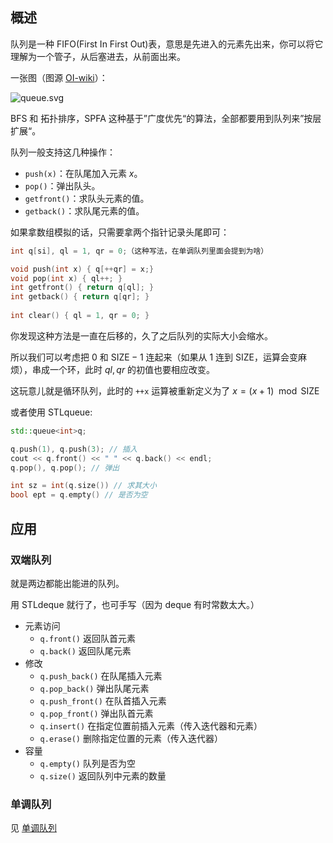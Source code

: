 
## 概述

队列是一种 FIFO(First In First Out)表，意思是先进入的元素先出来，你可以将它理解为一个管子，从后塞进去，从前面出来。

一张图（图源 [OI-wiki](https://oi-wiki.org/ds/queue/)）：

![queue.svg](https://oi-wiki.org/ds/images/queue.svg)

BFS 和 拓扑排序，SPFA 这种基于”广度优先“的算法，全部都要用到队列来”按层扩展“。

队列一般支持这几种操作：

+ `push(x)`：在队尾加入元素 $x$。
+ `pop()`：弹出队头。
+ `getfront()`：求队头元素的值。
+ `getback()`：求队尾元素的值。

如果拿数组模拟的话，只需要拿两个指针记录头尾即可：

```cpp
int q[si], ql = 1, qr = 0;（这种写法，在单调队列里面会提到为啥）

void push(int x) { q[++qr] = x;}
void pop(int x) { ql++; }
int getfront() { return q[ql]; }
int getback() { return q[qr]; } 
 
int clear() { ql = 1, qr = 0; }
```

你发现这种方法是一直在后移的，久了之后队列的实际大小会缩水。

所以我们可以考虑把 $0$ 和 $\text{SIZE} - 1$ 连起来（如果从 $1$ 连到 $\text{SIZE}$，运算会变麻烦），串成一个环，此时 $ql,qr$ 的初值也要相应改变。

这玩意儿就是循环队列，此时的 `++x` 运算被重新定义为了 $x = (x + 1) \mod \text{SIZE}$

或者使用 STLqueue:

```cpp
std::queue<int>q;

q.push(1), q.push(3); // 插入
cout << q.front() << " " << q.back() << endl;
q.pop(), q.pop(); // 弹出

int sz = int(q.size()) // 求其大小
bool ept = q.empty() // 是否为空

```

## 应用

### 双端队列

就是两边都能出能进的队列。

用 STLdeque 就行了，也可手写（因为 deque 有时常数太大。）

- 元素访问
  - `q.front()` 返回队首元素
  - `q.back()` 返回队尾元素
- 修改
  - `q.push_back()` 在队尾插入元素
  - `q.pop_back()` 弹出队尾元素
  - `q.push_front()` 在队首插入元素
  - `q.pop_front()` 弹出队首元素
  - `q.insert()` 在指定位置前插入元素（传入迭代器和元素）
  - `q.erase()` 删除指定位置的元素（传入迭代器）
- 容量
  - `q.empty()` 队列是否为空
  - `q.size()` 返回队列中元素的数量
 
### 单调队列

见 [单调队列](../monotonous-queue)